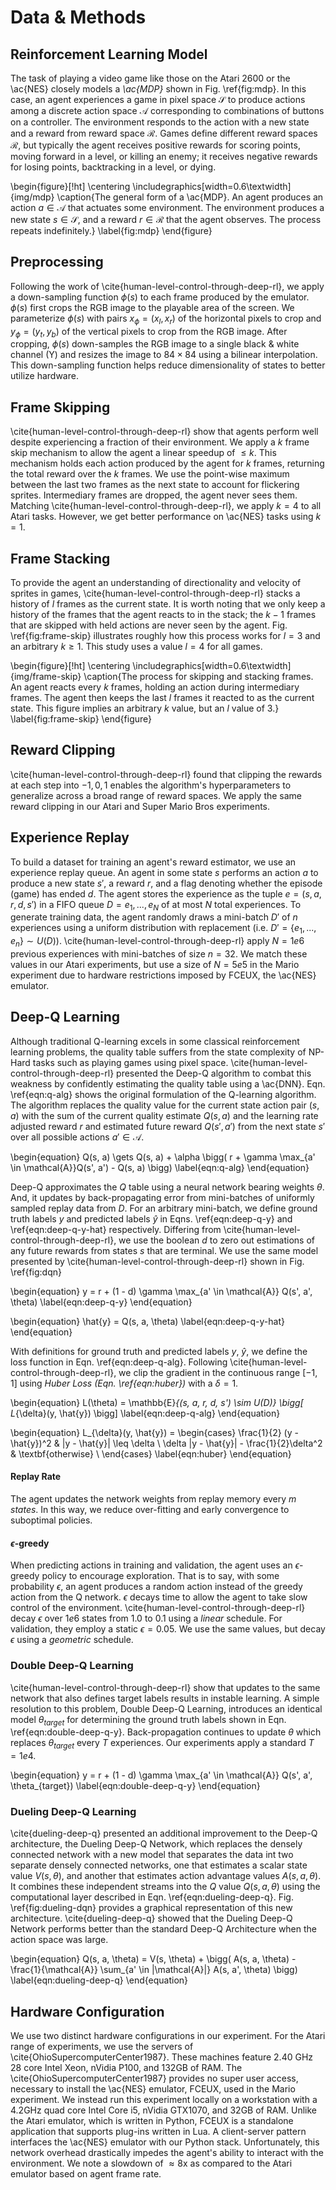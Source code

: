 <!--
    NP-something SMB
http://erikdemaine.org/papers/Mario_FUN2016/paper.pdf
 -->

# Data & Methods

<!-- TODO: discuss games and tasks? -->
<!-- TODO: notation table -->
<!-- TODO: references -->

## Reinforcement Learning Model

The task of playing a video game like those on the Atari 2600 or the \ac{NES}
closely models a _\ac{MDP}_ shown in Fig. \ref{fig:mdp}. In this case, an
agent experiences a game in pixel space $\mathcal{S}$ to produce actions
among a discrete action space $\mathcal{A}$ corresponding to combinations of
buttons on a controller. The environment responds to the action with a new
state and a reward from reward space $\mathcal{R}$. Games define different
reward spaces $\mathcal{R}$, but typically the agent receives positive
rewards for scoring points, moving forward in a level, or killing an enemy;
it receives negative rewards for losing points, backtracking in a level, or
dying.

\begin{figure}[!ht]
\centering
\includegraphics[width=0.6\textwidth]{img/mdp}
\caption{The general form of a \ac{MDP}. An agent produces an action
$a \in \mathcal{A}$ that actuates some environment. The environment produces
a new state $s \in \mathcal{S}$, and a reward $r \in \mathcal{R}$ that the
agent observes. The process repeats indefinitely.}
\label{fig:mdp}
\end{figure}

## Preprocessing

Following the work of \cite{human-level-control-through-deep-rl}, we apply a
down-sampling function $\phi(s)$ to each frame produced by the emulator.
$\phi(s)$ first crops the RGB image to the playable area of the screen. We
parameterize $\phi(s)$ with pairs $x_{\phi} = (x_l, x_r)$ of the horizontal
pixels to crop and $y_{\phi} = (y_t, y_b)$ of the vertical pixels to crop
from the RGB image. After cropping, $\phi(s)$ down-samples the RGB image to a
single black & white channel (Y) and resizes the image to $84 \times 84$
using a bilinear interpolation. This down-sampling function helps reduce
dimensionality of states to better utilize hardware.

## Frame Skipping

<!-- TODO: update k value if we use mario instead -->

\cite{human-level-control-through-deep-rl} show that agents perform well
despite experiencing a fraction of their environment. We apply a $k$ frame
skip mechanism to allow the agent a linear speedup of $\leq k$. This
mechanism holds each action produced by the agent for $k$ frames, returning
the total reward over the $k$ frames. We use the point-wise maximum between
the last two frames as the next state to account for flickering sprites.
Intermediary frames are dropped, the agent never sees them. Matching
\cite{human-level-control-through-deep-rl}, we apply $k = 4$ to all Atari
tasks. However, we get better performance on \ac{NES} tasks using $k = 1$.

## Frame Stacking

To provide the agent an understanding of directionality and velocity of
sprites in games, \cite{human-level-control-through-deep-rl} stacks a history
of $l$ frames as the current state. It is worth noting that we only keep a
history of the frames that the agent reacts to in the stack; the $k - 1$
frames that are skipped with held actions are never seen by the agent. Fig.
\ref{fig:frame-skip} illustrates roughly how this process works for $l = 3$
and an arbitrary $k \geq 1$. This study uses a value $l = 4$ for all games.

\begin{figure}[!ht]
\centering
\includegraphics[width=0.6\textwidth]{img/frame-skip}
\caption{The process for skipping and stacking frames. An agent reacts every
$k$ frames, holding an action during intermediary frames. The agent then keeps
the last $l$ frames it reacted to as the current state. This figure implies
an arbitrary $k$ value, but an $l$ value of $3$.}
\label{fig:frame-skip}
\end{figure}

## Reward Clipping

\cite{human-level-control-through-deep-rl} found that clipping the rewards
at each step into ${-1, 0, 1}$ enables the algorithm's hyperparameters to
generalize across a broad range of reward spaces. We apply the same reward
clipping in our Atari and Super Mario Bros experiments.

## Experience Replay

<!-- TODO: check FCEUX spelling and reference -->
<!-- TODO: note that prioritized is better, ran out of time -->

To build a dataset for training an agent's reward estimator, we use an
experience replay queue. An agent in some state $s$ performs an action $a$ to
produce a new state $s'$, a reward $r$, and a flag denoting whether the
episode (game) has ended $d$. The agent stores the experience as the tuple
$e = (s, a, r, d, s')$ in a FIFO queue $D = {e_1, ..., e_N}$ of at most $N$
total experiences. To generate training data, the agent randomly draws a
mini-batch $D'$ of $n$ experiences using a uniform distribution with
replacement (i.e. $D' = \{e_1, ..., e_n\} \sim U(D)$).
\cite{human-level-control-through-deep-rl} apply $N = 1e6$ previous
experiences with mini-batches of size $n = 32$. We match these values in our
Atari experiments, but use a size of $N = 5e5$ in the Mario experiment due to
hardware restrictions imposed by FCEUX, the \ac{NES} emulator.

## Deep-Q Learning

Although traditional Q-learning excels in some classical reinforcement
learning problems, the quality table suffers from the state complexity of
NP-Hard tasks such as playing games using pixel space.
\cite{human-level-control-through-deep-rl} presented the Deep-Q algorithm to
combat this weakness by confidently estimating the quality table using a
\ac{DNN}. Eqn. \ref{eqn:q-alg} shows the original formulation of the
Q-learning algorithm. The algorithm replaces the quality value for the
current state action pair $(s, a)$ with the sum of the current quality
estimate $Q(s, a)$ and the learning rate adjusted reward $r$ and estimated
future reward $Q(s', a')$ from the next state $s'$ over all possible actions
$a' \in \mathcal{A}$.

\begin{equation}
Q(s, a) \gets
Q(s, a) +
\alpha \bigg(
r + \gamma \max_{a' \in \mathcal{A}}Q(s', a') - Q(s, a)
\bigg)
\label{eqn:q-alg}
\end{equation}

Deep-Q approximates the $Q$ table using a neural network bearing weights
$\theta$. And, it updates by back-propagating error from mini-batches of
uniformly sampled replay data from $D$. For an arbitrary mini-batch, we define
ground truth labels $y$ and predicted labels $\hat{y}$ in Eqns.
\ref{eqn:deep-q-y} and \ref{eqn:deep-q-y-hat} respectively. Differing from
\cite{human-level-control-through-deep-rl}, we use the boolean $d$ to zero
out estimations of any future rewards from states $s$ that are terminal. We
use the same model presented by  \cite{human-level-control-through-deep-rl}
shown in Fig. \ref{fig:dqn}

\begin{equation}
y = r + (1 - d) \gamma \max_{a' \in \mathcal{A}} Q(s', a', \theta)
\label{eqn:deep-q-y}
\end{equation}

\begin{equation}
\hat{y} = Q(s, a, \theta)
\label{eqn:deep-q-y-hat}
\end{equation}

With definitions for ground truth and predicted labels $y$, $\hat{y}$, we
define the loss function in Eqn. \ref{eqn:deep-q-alg}. Following
\cite{human-level-control-through-deep-rl}, we clip the gradient in the
continuous range $[-1, 1]$ using _Huber Loss (Eqn. \ref{eqn:huber})_ with a
$\delta = 1$.

\begin{equation}
L(\theta) =
\mathbb{E}_{(s, a, r, d, s') \sim U(D)} \bigg[ L_{\delta}(y, \hat{y}) \bigg]
\label{eqn:deep-q-alg}
\end{equation}

\begin{equation}
L_{\delta}(y, \hat{y}) = \begin{cases}
      \frac{1}{2} (y - \hat{y})^2                & |y - \hat{y}| \leq \delta \\
      \delta |y - \hat{y}| - \frac{1}{2}\delta^2 & \textbf{otherwise} \\
\end{cases}
\label{eqn:huber}
\end{equation}

#### Replay Rate

<!-- TODO: reference why the replay rate -->
<!-- TODO: extend? move somewhere else? -->

The agent updates the network weights from replay memory every $m$ _states_.
In this way, we reduce over-fitting and early convergence to suboptimal
policies.

#### $\epsilon$-greedy

<!-- TODO: math value for the number of states to reduce. -->

When predicting actions in training and validation, the agent uses an
$\epsilon$-greedy policy to encourage exploration. That is to say, with some
probability $\epsilon$, an agent produces a random action instead of the
greedy action from the Q network. $\epsilon$ decays time to allow the agent
to take slow control of the environment.
\cite{human-level-control-through-deep-rl} decay $\epsilon$ over $1e6$ states
from $1.0$ to $0.1$ using a _linear_ schedule. For validation, they employ a
static $\epsilon = 0.05$. We use the same values, but decay $\epsilon$ using
a _geometric_ schedule.

### Double Deep-Q Learning

\cite{human-level-control-through-deep-rl} show that updates to the same
network that also defines target labels results in instable learning. A
simple resolution to this problem, Double Deep-Q Learning, introduces an
identical model $\theta_{target}$ for determining the ground truth labels
shown in Eqn. \ref{eqn:double-deep-q-y}. Back-propagation continues to update
$\theta$ which replaces $\theta_{target}$ every $T$ experiences. Our
experiments apply a standard $T = 1e4$.

\begin{equation}
y = r + (1 - d) \gamma \max_{a' \in \mathcal{A}} Q(s', a', \theta_{target})
\label{eqn:double-deep-q-y}
\end{equation}

### Dueling Deep-Q Learning

\cite{dueling-deep-q} presented an additional improvement to the Deep-Q
architecture, the Dueling Deep-Q Network, which replaces the densely connected
network with a new model that separates the data int two separate densely
connected networks, one that estimates a scalar state value $V(s, \theta)$,
and another that estimates action advantage values $A(s, a, \theta)$. It
combines these independent streams into the $Q$ value $Q(s, a, \theta)$ using
the computational layer described in Eqn. \ref{eqn:dueling-deep-q}. Fig.
\ref{fig:dueling-dqn} provides a graphical representation of this new
architecture. \cite{dueling-deep-q} showed that the Dueling Deep-Q Network
performs better than the standard Deep-Q Architecture when the action space
was large.

\begin{equation}
Q(s, a, \theta) = V(s, \theta) +
\bigg(
A(s, a, \theta) -
\frac{1}{\mathcal{A}} \sum_{a' \in |\mathcal{A}|} A(s, a', \theta)
\bigg)
\label{eqn:dueling-deep-q}
\end{equation}


## Hardware Configuration

We use two distinct hardware configurations in our experiment. For the Atari
range of experiments, we use the servers of
\cite{OhioSupercomputerCenter1987}. These machines feature 2.40 GHz 28 core
Intel Xeon, nVidia P100, and 132GB of RAM. The
\cite{OhioSupercomputerCenter1987} provides no super user access, necessary
to install the \ac{NES} emulator, FCEUX, used in the Mario experiment. We
instead run this experiment locally on a workstation with a 4.2GHz quad core
Intel Core i5, nVidia GTX1070, and 32GB of RAM. Unlike the Atari emulator,
which is written in Python, FCEUX is a standalone application that supports
plug-ins written in Lua. A client-server pattern interfaces the \ac{NES}
emulator with our Python stack. Unfortunately, this network overhead
drastically impedes the agent's ability to interact with the environment. We
note a slowdown of $\approx 8$x as compared to the Atari emulator based on
agent frame rate.
